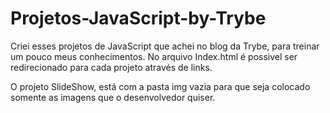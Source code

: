 # Projetos-JavaScript-by-Trybe

Criei esses projetos de JavaScript que achei no blog da Trybe, para treinar um pouco meus conhecimentos. No arquivo Index.html é possivel ser redirecionado para cada
projeto através de links.

O projeto SlideShow, está com a pasta img vazia para que seja colocado somente as imagens que o desenvolvedor quiser.
